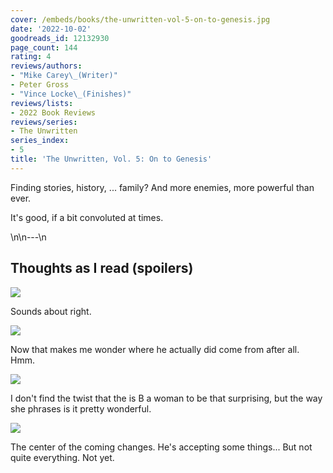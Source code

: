 ```yaml
---
cover: /embeds/books/the-unwritten-vol-5-on-to-genesis.jpg
date: '2022-10-02'
goodreads_id: 12132930
page_count: 144
rating: 4
reviews/authors:
- "Mike Carey\_(Writer)"
- Peter Gross
- "Vince Locke\_(Finishes)"
reviews/lists:
- 2022 Book Reviews
reviews/series:
- The Unwritten
series_index:
- 5
title: 'The Unwritten, Vol. 5: On to Genesis'
---
```

Finding stories, history, ... family? And more enemies, more powerful than ever. 

It's good, if a bit convoluted at times. 

<!--more-->\n\n---\n

## Thoughts as I read (spoilers)

![](/embeds/books/attachments/unwritten-5-484b08.png)

Sounds about right. 

![](/embeds/books/attachments/unwritten-5-56f75b.png)

Now that makes me wonder where he actually did come from after all. Hmm. 

![](/embeds/books/attachments/unwritten-5-f1d6d1.png)

I don't find the twist that the is B a woman to be  that surprising, but the way she phrases is it pretty wonderful. 

![](/embeds/books/attachments/unwritten-5-40421b.png)

The center of the coming changes. He's accepting some things... But not quite everything. Not yet. 


